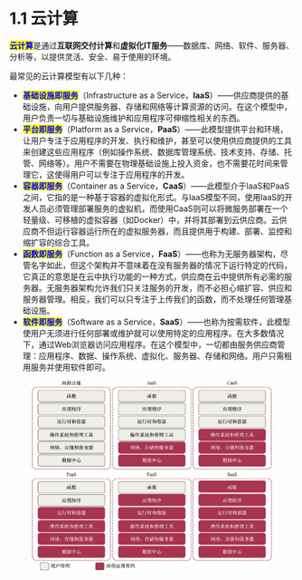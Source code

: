 # 1.1 云计算

<mark style="color:blue;">**云计算**</mark>是通过**互联网交付计算**和**虚拟化IT服务**——数据库、网络、软件、服务器、分析等，以提供灵活、安全、易于使用的环境。

最常见的云计算模型有以下几种：

* <mark style="color:blue;">**基础设施即服务**</mark>（Infrastructure as a Service，**IaaS**）——供应商提供的基础设施，向用户提供服务器、存储和网络等计算资源的访问。在这个模型中，用户负责一切与基础设施维护和应用程序可伸缩性相关的东西。
* <mark style="color:blue;">**平台即服务**</mark>（Platform as a Service，**PaaS**）——此模型提供平台和环境，让用户专注于应用程序的开发、执行和维护，甚至可以使用供应商提供的工具来创建这些应用程序（例如操作系统、数据库管理系统、技术支持、存储、托管、网络等）。用户不需要在物理基础设施上投入资金，也不需要花时间来管理它，这使得用户可以专注于应用程序的开发。
* <mark style="color:blue;">**容器即服务**</mark>（Container as a Service，**CaaS**）——此模型介于IaaS和PaaS之间，它指的是一种基于容器的虚拟化形式。与IaaS模型不同，使用IaaS的开发人员必须管理部署服务的虚拟机，而使用CaaS则可以将微服务部署在一个轻量级、可移植的虚拟容器（如Docker）中，并将其部署到云供应商。云供应商不但运行容器运行所在的虚拟服务器，而且提供用于构建、部署、监控和缩扩容的综合工具。
* <mark style="color:blue;">**函数即服务**</mark>（Function as a Service，**FaaS**）——也称为无服务器架构，尽管名字如此，但这个架构并不意味着在没有服务器的情况下运行特定的代码，它真正的意思是在云中执行功能的一种方式，供应商在云中提供所有必需的服务器。无服务器架构允许我们只关注服务的开发，而不必担心缩扩容、供应和服务器管理。相反，我们可以只专注于上传我们的函数，而不处理任何管理基础设施。
* <mark style="color:blue;">**软件即服务**</mark>（Software as a Service，**SaaS**）——也称为按需软件，此模型使用户无须进行任何部署或维护就可以使用特定的应用程序。在大多数情况下，通过Web浏览器访问应用程序。在这个模型中，一切都由服务供应商管理：应用程序、数据、操作系统、虚拟化、服务器、存储和网络。用户只需租用服务并使用软件即可。

<figure><img src="../../../.gitbook/assets/image (6).png" alt=""><figcaption></figcaption></figure>
